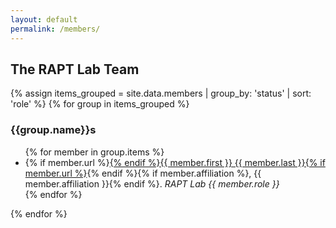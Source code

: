 ```yaml
---
layout: default
permalink: /members/
---
```


## The RAPT Lab Team

{% assign items_grouped = site.data.members | group_by: 'status' | sort: 'role' %}
{% for group in items_grouped %}
<h3>{{group.name}}s</h3>
<ul>
{% for member in group.items %}
<li>{% if member.url %}<a href="{{ member.url }}">{% endif %}{{ member.first }} {{ member.last }}{% if member.url %}</a>{% endif %}{% if member.affiliation %}, {{ member.affiliation }}{% endif %}. <em>RAPT Lab {{ member.role }}</em></li>
{% endfor %}
</ul>
{% endfor %}




